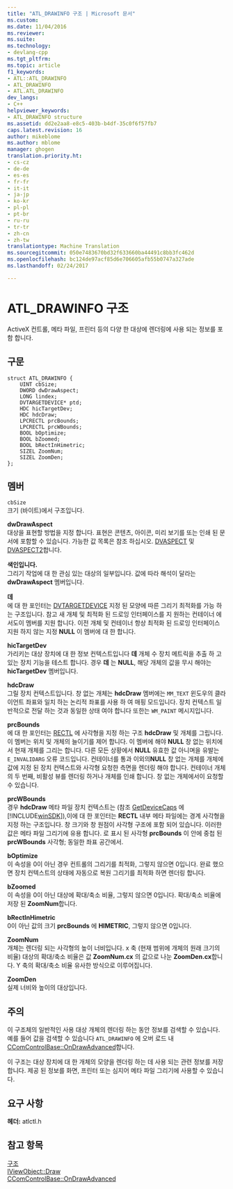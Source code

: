 ```yaml
---
title: "ATL_DRAWINFO 구조 | Microsoft 문서"
ms.custom: 
ms.date: 11/04/2016
ms.reviewer: 
ms.suite: 
ms.technology:
- devlang-cpp
ms.tgt_pltfrm: 
ms.topic: article
f1_keywords:
- ATL::ATL_DRAWINFO
- ATL_DRAWINFO
- ATL.ATL_DRAWINFO
dev_langs:
- C++
helpviewer_keywords:
- ATL_DRAWINFO structure
ms.assetid: dd2e2aa8-e8c5-403b-b4df-35c0f6f57fb7
caps.latest.revision: 16
author: mikeblome
ms.author: mblome
manager: ghogen
translation.priority.ht:
- cs-cz
- de-de
- es-es
- fr-fr
- it-it
- ja-jp
- ko-kr
- pl-pl
- pt-br
- ru-ru
- tr-tr
- zh-cn
- zh-tw
translationtype: Machine Translation
ms.sourcegitcommit: 050e7483670bd32f633660ba44491c8bb3fc462d
ms.openlocfilehash: bc124de97acf85d6e706605afb55b0747a327ade
ms.lasthandoff: 02/24/2017

---
```

# <a name="atldrawinfo-structure"></a>ATL_DRAWINFO 구조
ActiveX 컨트롤, 메타 파일, 프린터 등의 다양 한 대상에 렌더링에 사용 되는 정보를 포함 합니다.  
  
## <a name="syntax"></a>구문  
  
```
struct ATL_DRAWINFO {
    UINT cbSize;
    DWORD dwDrawAspect;
    LONG lindex;
    DVTARGETDEVICE* ptd;
    HDC hicTargetDev;
    HDC hdcDraw;
    LPCRECTL prcBounds;
    LPCRECTL prcWBounds;
    BOOL bOptimize;
    BOOL bZoomed;
    BOOL bRectInHimetric;
    SIZEL ZoomNum;
    SIZEL ZoomDen;
};
```  
  
## <a name="members"></a>멤버  
 `cbSize`  
 크기 (바이트)에서 구조입니다.  
  
 **dwDrawAspect**  
 대상을 표현할 방법을 지정 합니다. 표현은 콘텐츠, 아이콘, 미리 보기를 또는 인쇄 된 문서에 포함할 수 있습니다. 가능한 값 목록은 참조 하십시오. [DVASPECT](http://msdn.microsoft.com/library/windows/desktop/ms690318) 및 [DVASPECT2](http://msdn.microsoft.com/library/windows/desktop/ms688644)합니다.  
  
 **색인입니다.**  
 그리기 작업에 대 한 관심 있는 대상의 일부입니다. 값에 따라 해석이 달라는 **dwDrawAspect** 멤버입니다.  
  
 **데**  
 에 대 한 포인터는 [DVTARGETDEVICE](http://msdn.microsoft.com/library/windows/desktop/ms686613) 지정 된 모양에 따른 그리기 최적화를 가능 하는 구조입니다. 참고 새 개체 및 최적화 된 드로잉 인터페이스를 지 원하는 컨테이너 에서도이 멤버를 지원 합니다. 이전 개체 및 컨테이너 항상 최적화 된 드로잉 인터페이스 지원 하지 않는 지정 **NULL** 이 멤버에 대 한 합니다.  
  
 **hicTargetDev**  
 가리키는 대상 장치에 대 한 정보 컨텍스트입니다 **데** 개체 수 장치 메트릭을 추출 하 고 있는 장치 기능을 테스트 합니다. 경우 **데** 는 **NULL**, 해당 개체의 값을 무시 해야는 **hicTargetDev** 멤버입니다.  
  
 **hdcDraw**  
 그릴 장치 컨텍스트입니다. 창 없는 개체는 **hdcDraw** 멤버에는 `MM_TEXT` 윈도우의 클라이언트 좌표와 일치 하는 논리적 좌표를 사용 하 여 매핑 모드입니다. 장치 컨텍스트 일반적으로 전달 하는 것과 동일한 상태 여야 합니다 또한는 `WM_PAINT` 메시지입니다.  
  
 **prcBounds**  
 에 대 한 포인터는 [RECTL](http://msdn.microsoft.com/library/windows/desktop/dd162907) 에 사각형을 지정 하는 구조 **hdcDraw** 및 개체를 그립니다. 이 멤버는 위치 및 개체의 늘이기를 제어 합니다. 이 멤버에 해야 **NULL** 창 없는 위치에서 현재 개체를 그리는 합니다. 다른 모든 상황에서 **NULL** 유효한 값 아니며을 유발는 `E_INVALIDARG` 오류 코드입니다. 컨테이너를 통과 이외의**NULL** 창 없는 개체를 개체에 값에 지정 된 장치 컨텍스트와 사각형 요청한 측면을 렌더링 해야 합니다. 컨테이너 개체의 두 번째, 비활성 뷰를 렌더링 하거나 개체를 인쇄 합니다. 창 없는 개체에서이 요청할 수 있습니다.  
  
 **prcWBounds**  
 경우 **hdcDraw** 메타 파일 장치 컨텍스트는 (참조 [GetDeviceCaps](http://msdn.microsoft.com/library/windows/desktop/dd144877) 에 [!INCLUDE[winSDK](../../atl/includes/winsdk_md.md)]),이에 대 한 포인터는 **RECTL** 내부 메타 파일에는 경계 사각형을 지정 하는 구조입니다. 창 크기와 창 원점이 사각형 구조에 포함 되어 있습니다. 이러한 값은 메타 파일 그리기에 유용 합니다. 로 표시 된 사각형 **prcBounds** 이 안에 중첩 된 **prcWBounds** 사각형; 동일한 좌표 공간에서.  
  
 **bOptimize**  
 이 속성을 0이 아닌 경우 컨트롤의 그리기를 최적화, 그렇지 않으면 0입니다. 완료 했으면 장치 컨텍스트의 상태에 자동으로 복원 그리기를 최적화 하면 렌더링 합니다.  
  
 **bZoomed**  
 이 속성을 0이 아닌 대상에 확대/축소 비율, 그렇지 않으면 0입니다. 확대/축소 비율에 저장 된 **ZoomNum**합니다.  
  
 **bRectInHimetric**  
 0이 아닌 값의 크기 **prcBounds** 에 **HIMETRIC**, 그렇지 않으면 0입니다.  
  
 **ZoomNum**  
 개체는 렌더링 되는 사각형의 높이 너비입니다. x 축 (현재 범위에 개체의 원래 크기의 비율) 대상의 확대/축소 비율은 값 **ZoomNum.cx** 의 값으로 나눈 **ZoomDen.cx**합니다. Y 축의 확대/축소 비율 유사한 방식으로 이루어집니다.  
  
 **ZoomDen**  
 실제 너비와 높이의 대상입니다.  
  
## <a name="remarks"></a>주의  
 이 구조체의 일반적인 사용 대상 개체의 렌더링 하는 동안 정보를 검색할 수 있습니다. 예를 들어 값을 검색할 수 있습니다 `ATL_DRAWINFO` 에 오버 로드 내 [CComControlBase::OnDrawAdvanced](ccomcontrolbase-class.md#ondrawadvanced)합니다.  
  
 이 구조는 대상 장치에 대 한 개체의 모양을 렌더링 하는 데 사용 되는 관련 정보를 저장 합니다. 제공 된 정보를 화면, 프린터 또는 심지어 메타 파일 그리기에 사용할 수 있습니다.  
  
## <a name="requirements"></a>요구 사항  
 **헤더:** atlctl.h  
  
## <a name="see-also"></a>참고 항목  
 [구조](../../atl/reference/atl-structures.md)   
 [IViewObject::Draw](http://msdn.microsoft.com/library/windows/desktop/ms688655)   
 [CComControlBase::OnDrawAdvanced](../../atl/reference/ccomcontrolbase-class.md#ondrawadvanced)






